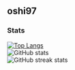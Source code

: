 ## oshi97

### Stats
[![Top Langs](https://github-readme-stats.vercel.app/api/top-langs/?username=oshi97&langs_count=10)](https://github.com/anuraghazra/github-readme-stats) <br>
![GitHub stats](https://github-readme-stats.vercel.app/api?username=oshi97&show_icons=true) <br>
![GitHub streak stats](https://github-readme-streak-stats.herokuapp.com/?user=oshi97) <br>